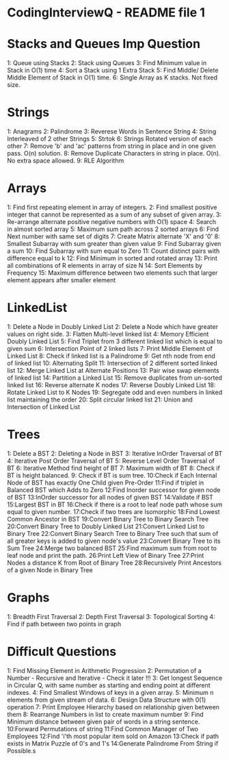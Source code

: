 CodingInterviewQ - README file 1
====================================

Stacks and Queues Imp Question
======================================
1: Queue using Stacks
2: Stack using Queues
3: Find Minimum value in Stack in O(1) time
4: Sort a Stack using 1 Extra Stack
5: Find Middle/ Delete Middle Element of Stack in O(1) time.
6: Single Array as K stacks. Not fixed size.

Strings
=============================================
1: Anagrams
2: Palindrome
3: Reverese Words in Sentence String
4: String Interleaved of 2 other Strings
5: Strtok
6: Strings Rotated version of each other
7: Remove 'b' and 'ac' patterns from string in place and in one given pass. O(n) solution.
8: Remove Duplicate Characters in string in place. O(n). No extra space allowed.
9: RLE Algorithm

Arrays
========================================================
1: Find first repeating element in array of integers.
2: Find smallest positive integer that cannot be represented as a sum of any subset of given array.
3: Re-arrange alternate positive negative numbers with O(1) space
4: Search in almost sorted array
5: Maximum sum path across 2 sorted arrays
6: Find Next number with same set of digits
7: Create Matrix alternate 'X' and '0'
8: Smallest Subarray with sum greater than given value
9: Find Subarray given a sum
10: Find Subarray with sum equal to Zero
11: Count distinct pairs with difference equal to k
12: Find Minimum in sorted and rotated array
13: Print all combinations of R elements in array of size N
14: Sort Elements by Frequency
15: Maximum difference between two elements such that larger element appears after smaller element 

LinkedList
==============================================
1: Delete a Node in Doubly Linked List
2: Delete a Node which have greater values on right side.
3: Flatten Multi-level linked list
4: Memory Efficient Doubly Linked List
5: Find Triplet from 3 different linked list which is equal to given sum
6: Intersection Point of 2 linked lists
7: Print Middle Element of Linked List
8: Check if linked list is a Palindrome
9: Get nth node from end of linked list
10: Alternating Split
11: Intersection of 2 different sorted linked list
12: Merge Linked List at Alternate Positions
13: Pair wise swap elements of linked list
14: Partition a Linked List
15: Remove duplicates from un-sorted linked list
16: Reverse alternate K nodes
17: Reverse Doubly Linked List
18: Rotate Linked List to K Nodes
19: Segregate odd and even numbers in linked list maintaining the order
20: Split circular linked list
21: Union and Intersection of Linked List

Trees
=================================================
1: Delete a BST
2: Deleting a Node in BST
3: Iterative InOrder Traversal of BT
4: Iterative Post Order Traversal of BT
5: Reverse Level Order Traversal of BT
6: Iterative Method find height of BT
7: Maximum width of BT
8: Check if BT is height balanced.
9: Check if BT is sum tree.
10:Check if Each Internal Node of BST has exactly One Child given Pre-Order
11:Find if triplet in Balanced BST which Adds to Zero
12:Find Inorder successor for given node of BST
13:InOrder successor for all nodes of given BST
14:Validate if BST
15:Largest BST in BT
16:Check if there is a root to leaf node path whose sum equal to given number.
17:Check if two trees are Isomorphic
18:Find Lowest Common Ancestor in BST
19:Convert Binary Tree to Binary Search Tree
20:Convert Binary Tree to Doubly Linked List
21:Convert Linked List to Binary Tree
22:Convert Binary Search Tree to Binary Tree such that sum of all greater keys is added to given node's value
23:Convert Binary Tree to its Sum Tree
24:Merge two balanced BST
25:Find maximum sum from root to leaf node and print the path.
26:Print Left View of Binary Tree
27:Print Nodes a distance K from Root of Binary Tree
28:Recursively Print Ancestors of a given Node in Binary Tree

Graphs
=======================================================
1: Breadth First Traversal
2: Depth First Traversal
3: Topological Sorting
4: Find if path between two points in graph


Difficult Questions
============================================================
1: Find Missing Element in Arithmetic Progression
2: Permutation of a Number - Recursive and Iterative - Check it later !!!
3: Get longest Sequence in Circular Q, with same number as starting and ending point at different indexes.
4: Find Smallest Windows of keys in a given array.
5: Minimum n elements from given stream of data.
6: Design Data Structure with 0(1) operation
7: Print Employee Hierarchy based on relationship given between them
8: Rearrange Numbers in list to create maximum number
9: Find Minimum distance between given pair of words in a string sentence.
10:Forward Permutations of string
11:Find Common Manager of Two Employees
12:Find 'i'th most popular item sold on Amazon
13:Check if path exists in Matrix Puzzle of 0's and 1's
14:Generate Palindrome From String if Possible.s